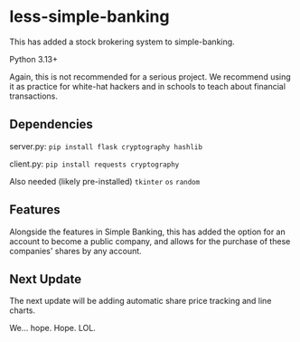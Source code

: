 # less-simple-banking
This has added a stock brokering system to simple-banking.

Python 3.13+

Again, this is not recommended for a serious project. We recommend using it as practice for white-hat hackers and in schools to teach about financial transactions. 

## Dependencies 

server.py:
<code>pip install flask cryptography hashlib</code>

client.py:
<code>pip install requests cryptography</code>

Also needed (likely pre-installed)
<code>tkinter</code>
<code>os</code>
<code>random</code>

## Features

Alongside the features in Simple Banking, this has added the option for an account to become a public company, and allows for the purchase of these companies' shares by any account.

## Next Update

The next update will be adding automatic share price tracking and line charts.

We... hope. Hope. LOL.
